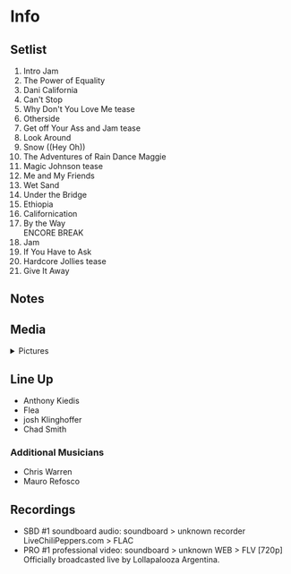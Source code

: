 # Info

## Setlist

1. Intro Jam
2. The Power of Equality
3. Dani California
4. Can't Stop
5. Why Don't You Love Me tease
6. Otherside
7. Get off Your Ass and Jam tease
8. Look Around
9. Snow ((Hey Oh))
10. The Adventures of Rain Dance Maggie
11. Magic Johnson tease
12. Me and My Friends
13. Wet Sand
14. Under the Bridge
15. Ethiopia
16. Californication
17. By the Way
<br> ENCORE BREAK
18. Jam
19. If You Have to Ask
20. Hardcore Jollies tease
21. Give It Away

## Notes

## Media 

<details>
  <summary>Pictures</summary>
  <img alt="Setlist" title="Setlist" src="_.jpg" height="200" />
</details>

## Line Up

* Anthony Kiedis
* Flea
* josh Klinghoffer
* Chad Smith

### Additional Musicians

* Chris Warren  
* Mauro Refosco

## Recordings

* SBD #1 soundboard audio: soundboard > unknown recorder LiveChiliPeppers.com > FLAC  
* PRO #1 professional video: soundboard > unknown WEB > FLV [720p] Officially broadcasted live by Lollapalooza Argentina.
